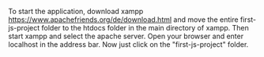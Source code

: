 To start the application, download xampp https://www.apachefriends.org/de/download.html and move the entire first-js-project folder to the htdocs folder in the main directory of xampp. 
Then start xampp and select the apache server. 
Open your browser and enter localhost in the address bar.
Now just click on the "first-js-project" folder.
